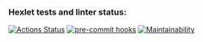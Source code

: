 ### Hexlet tests and linter status:

[![Actions Status](https://github.com/Porodadestroyer/python-project-lvl1/workflows/hexlet-check/badge.svg)](https://github.com/Porodadestroyer/python-project-lvl1/actions)
[![pre-commit hooks](https://github.com/Porodadestroyer/python-project-lvl1/actions/workflows/pre-commit.yml/badge.svg)](https://github.com/Porodadestroyer/python-project-lvl1/actions)
[![Maintainability](https://api.codeclimate.com/v1/badges/a99a88d28ad37a79dbf6/maintainability)](https://codeclimate.com/github/Porodadestroyer/python-project-lvl1/maintainability)
